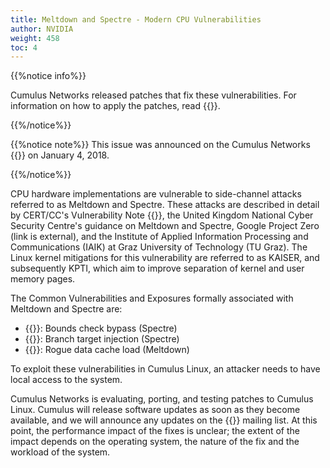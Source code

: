 ```yaml
---
title: Meltdown and Spectre - Modern CPU Vulnerabilities
author: NVIDIA
weight: 458
toc: 4
---
```


{{%notice info%}}

Cumulus Networks released patches that fix these vulnerabilities. For information on how to apply the patches, read {{<link url="Spectre-and-Meltdown-Vulnerability-Fixes" text="this article">}}.

{{%/notice%}}

{{%notice note%}}
This issue was announced on the Cumulus Networks {{<exlink url="https://lists.cumulusnetworks.com/pipermail/cumulus-security-announce/2018-January/000011.html" text="security announcement mailing list">}}
on January 4, 2018.

{{%/notice%}}

CPU hardware implementations are vulnerable to side-channel attacks referred to as Meltdown and Spectre. These attacks are described in detail by CERT/CC's Vulnerability Note {{<exlink url="https://www.kb.cert.org/vuls/id/584653" text="VU#584653">}}, the United Kingdom National Cyber Security Centre's guidance on Meltdown and Spectre, Google Project Zero (link is external), and the Institute of Applied Information Processing and Communications (IAIK) at Graz University of Technology (TU Graz). The Linux kernel mitigations for this vulnerability are referred to as KAISER, and subsequently KPTI, which aim to improve separation of kernel and user memory pages.

The Common Vulnerabilities and Exposures formally associated with Meltdown and Spectre are:

- {{<exlink url="https://cve.mitre.org/cgi-bin/cvename.cgi?name=CVE-2017-5753" text="CVE-2017-5753">}}: Bounds check bypass (Spectre)
- {{<exlink url="https://cve.mitre.org/cgi-bin/cvename.cgi?name=CVE-2017-5715" text="CVE-2017-5715">}}: Branch target injection (Spectre)
- {{<exlink url="https://cve.mitre.org/cgi-bin/cvename.cgi?name=CVE-2017-5754" text="CVE-2017-5754">}}: Rogue data cache load (Meltdown)

To exploit these vulnerabilities in Cumulus Linux, an attacker needs to have local access to the system.

Cumulus Networks is evaluating, porting, and testing patches to Cumulus Linux. Cumulus will release software updates as soon as they become available, and we will announce any updates on the {{<exlink url="https://lists.cumulusnetworks.com/listinfo/cumulus-security-announce" text="cumulus-security-announce">}} mailing list. At this point, the performance impact of the fixes is unclear; the extent of the impact depends on the operating system, the nature of the fix and the workload of the system.
